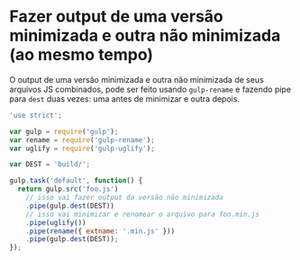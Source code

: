 # Fazer output de uma versão minimizada e outra não minimizada (ao mesmo tempo)

O output de uma versão minimizada e outra não minimizada de seus arquivos JS combinados, pode ser feito usando `gulp-rename` e fazendo pipe para `dest` duas vezes: uma antes de minimizar e outra depois.

```js
'use strict';

var gulp = require('gulp');
var rename = require('gulp-rename');
var uglify = require('gulp-uglify');

var DEST = 'build/';

gulp.task('default', function() {
  return gulp.src('foo.js')
    // isso vai fazer output da versão não minimizada
    .pipe(gulp.dest(DEST))
    // isso vai minimizar e renomear o arquivo para foo.min.js
    .pipe(uglify())
    .pipe(rename({ extname: '.min.js' }))
    .pipe(gulp.dest(DEST));
});

```

